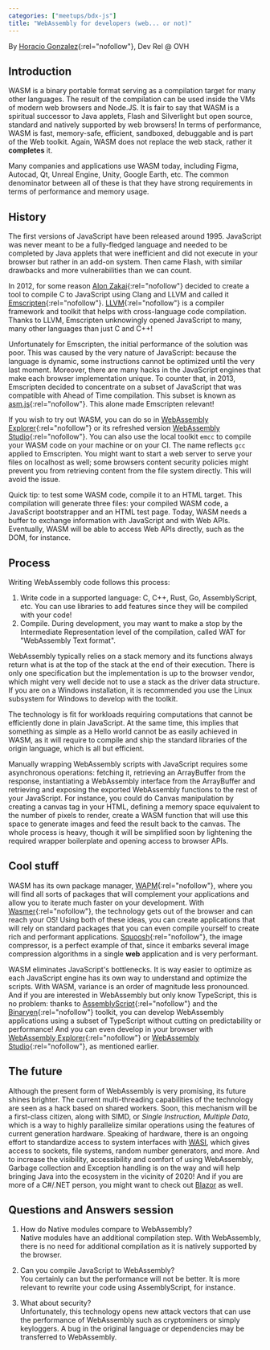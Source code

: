```yaml
---
categories: ["meetups/bdx-js"]
title: "WebAssembly for developers (web... or not)"
---
```


By [Horacio Gonzalez](https://twitter.com/lostinbrittany){:rel="nofollow"}, Dev Rel @ OVH

## Introduction

WASM is a binary portable format serving as a compilation target for many other languages. The result of the compilation
can be used inside the VMs of modern web browsers and Node.JS. It is fair to say that WASM is a spiritual successor to
Java applets, Flash and Silverlight but open source, standard and natively supported by web browsers! In terms of
performance, WASM is fast, memory-safe, efficient, sandboxed, debuggable and is part of the Web toolkit. Again, WASM
does not replace the web stack, rather it **completes** it.

Many companies and applications use WASM today, including Figma, Autocad, Qt, Unreal Engine, Unity, Google Earth, etc.
The common denominator between all of these is that they have strong requirements in terms of performance and memory
usage.

## History

The first versions of JavaScript have been released around 1995. JavaScript was never meant to be a fully-fledged
language and needed to be completed by Java applets that were inefficient and did not execute in your browser but rather
in an add-on system. Then came Flash, with similar drawbacks and more vulnerabilities than we can count.

In 2012, for some reason [Alon Zakai](https://twitter.com/kripken){:rel="nofollow"} decided to create a tool to compile
C to JavaScript using Clang and LLVM and called it [Emscripten](https://emscripten.org/){:rel="nofollow"}. [LLVM](https://llvm.org/){:rel="nofollow"}
is a compiler framework and toolkit that helps with cross-language code compilation. Thanks to LLVM, Emscripten
unknowingly opened JavaScript to many, many other languages than just C and C++!

Unfortunately for Emscripten, the initial performance of the solution was poor. This was caused by the very nature of
JavaScript: because the language is dynamic, some instructions cannot be optimized until the very last moment. Moreover,
there are many hacks in the JavaScript engines that make each browser implementation unique. To counter that, in 2013,
Emscripten decided to concentrate on a subset of JavaScript that was compatible with Ahead of Time compilation. This
subset is known as [asm.js](http://asmjs.org/){:rel="nofollow"}. This alone made Emscripten relevant!

If you wish to try out WASM, you can do so in [WebAssembly Explorer](https://mbebenita.github.io/WasmExplorer/){:rel="nofollow"}
or its refreshed version [WebAssembly Studio](https://webassembly.studio/){:rel="nofollow"}. You can also use the local
toolkit `emcc` to compile your WASM code on your machine or on your CI. The name reflects `gcc` applied to Emscripten.
You might want to start a web server to serve your files on localhost as well; some browsers content security policies
might prevent you from retrieving content from the file system directly. This will avoid the issue.

Quick tip: to test some WASM code, compile it to an HTML target. This compilation will generate three files: your
compiled WASM code, a JavaScript bootstrapper and an HTML test page. Today, WASM needs a buffer to exchange information
with JavaScript and with Web APIs. Eventually, WASM will be able to access Web APIs directly, such as the DOM, for
instance.

## Process

Writing WebAssembly code follows this process:
1. Write code in a supported language: C, C++, Rust, Go, AssemblyScript, etc. You can use libraries to add features
   since they will be compiled with your code!
2. Compile. During development, you may want to make a stop by the Intermediate Representation level of the compilation,
   called WAT for "WebAssembly Text format".

WebAssembly typically relies on a stack memory and its functions always return what is at the top of the stack at the
end of their execution. There is only one specification but the implementation is up to the browser vendor, which might
very well decide not to use a stack as the driver data structure. If you are on a Windows installation, it is
recommended you use the Linux subsystem for Windows to develop with the toolkit.

The technology is fit for workloads requiring computations that cannot be efficiently done in plain JavaScript. At the
same time, this implies that something as simple as a Hello world cannot be as easily achieved in WASM, as it will
require to compile and ship the standard libraries of the origin language, which is all but efficient.

Manually wrapping WebAssembly scripts with JavaScript requires some asynchronous operations: fetching it, retrieving an
ArrayBuffer from the response, instantiating a WebAssembly interface from the ArrayBuffer and retrieving and exposing
the exported WebAssembly functions to the rest of your JavaScript. For instance, you could do Canvas manipulation by
creating a canvas tag in your HTML, defining a memory space equivalent to the number of pixels to render, create a WASM
function that will use this space to generate images and feed the result back to the canvas. The whole process is heavy,
though it will be simplified soon by lightening the required wrapper boilerplate and opening access to browser APIs.

## Cool stuff

WASM has its own package manager, [WAPM](https://wapm.io/){:rel="nofollow"}, where you will find all sorts of packages
that will complement your applications and allow you to iterate much faster on your development. With [Wasmer](https://wasmer.io/){:rel="nofollow"},
the technology gets out of the browser and can reach your OS! Using both of these ideas, you can create applications
that will rely on standard packages that you can even compile yourself to create rich and performant applications. [Squoosh](https://squoosh.app/){:rel="nofollow"},
the image compressor, is a perfect example of that, since it embarks several image compression algorithms in a single
**web** application and is very performant.

WASM eliminates JavaScript's bottlenecks. It is way easier to optimize as each JavaScript engine has its own way to
understand and optimize the scripts. With WASM, variance is an order of magnitude less pronounced. And if you are
interested in WebAssembly but only know TypeScript, this is no problem: thanks to [AssemblyScript](https://docs.assemblyscript.org/){:rel="nofollow"}
and the [Binaryen](https://github.com/WebAssembly/binaryen){:rel="nofollow"} toolkit, you can develop WebAssembly
applications using a subset of TypeScript without cutting on predictability or performance! And you can even develop in
your browser with [WebAssembly Explorer](https://mbebenita.github.io/WasmExplorer/){:rel="nofollow"} or [WebAssembly Studio](https://webassembly.studio/){:rel="nofollow"},
as mentioned earlier.

## The future

Although the present form of WebAssembly is very promising, its future shines brighter. The current multi-threading
capabilities of the technology are seen as a hack based on shared workers. Soon, this mechanism will be a first-class
citizen, along with SIMD, or _Single Instruction, Multiple Data_, which is a way to highly parallelize similar
operations using the features of current generation hardware. Speaking of hardware, there is an ongoing effort to
standardize access to system interfaces with [WASI](https://wasi.dev/), which gives access to sockets, file systems,
random number generators, and more. And to increase the visibility, accessibility and comfort of using WebAssembly,
Garbage collection and Exception handling is on the way and will help bringing Java into the ecosystem in the vicinity
of 2020! And if you are more of a C#/.NET person, you might want to check out [Blazor](https://dotnet.microsoft.com/apps/aspnet/web-apps/blazor)
as well.

## Questions and Answers session

1. How do Native modules compare to WebAssembly?  
Native modules have an additional compilation step. With WebAssembly, there is no need for additional compilation as it
is natively supported by the browser.

1. Can you compile JavaScript to WebAssembly?  
You certainly can but the performance will not be better. It is more relevant to rewrite your code using AssemblyScript,
for instance.

1. What about security?  
Unfortunately, this technology opens new attack vectors that can use the performance of WebAssembly such as cryptominers
or simply keyloggers. A bug in the original language or dependencies may be transferred to WebAssembly.

